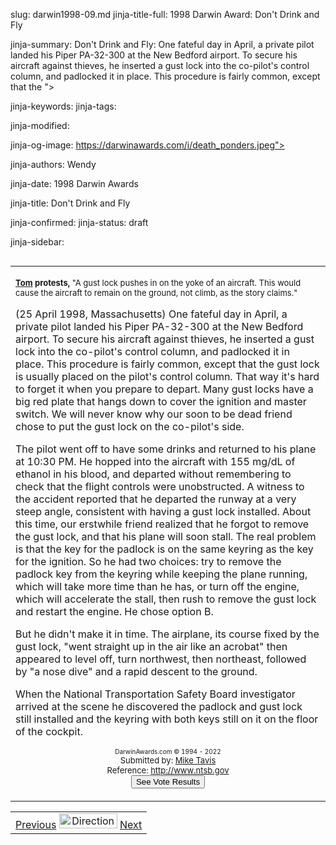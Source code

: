 slug: darwin1998-09.md
jinja-title-full: 1998 Darwin Award: Don't Drink and Fly

jinja-summary: Don't Drink and Fly: One fateful day in April, a private pilot landed his Piper PA-32-300 at the New Bedford airport. To secure his aircraft against thieves, he inserted a gust lock into the co-pilot's control column, and padlocked it in place. This procedure is fairly common, except that the ">

jinja-keywords:
jinja-tags:

jinja-modified:

jinja-og-image: https://darwinawards.com/i/death_ponders.jpeg">

jinja-authors: Wendy

jinja-date: 1998 Darwin Awards


jinja-title: Don't Drink and Fly


jinja-confirmed:
jinja-status: draft

jinja-sidebar: <TABLE width="100" border="0" align="right" cellspacing="3" cellpadding="6" background="/i/bgtable.gif">
<TR>
<TD>
<P align="left"><FONT size="-1"><B><A href="mailto:REMOVE-RotorsOne@aol.com">Tom</A> protests, </B>&quot;A gust lock pushes in on the yoke of an aircraft. This would cause the aircraft to remain on the ground, not climb, as the story claims.&quot;</FONT></P>
(25 April 1998, Massachusetts) One fateful day in April, a private pilot landed his Piper PA-32-300 at the New Bedford airport. To secure his aircraft against thieves, he inserted a gust lock into the co-pilot's control column, and padlocked it in place. This procedure is fairly common, except that the gust lock is usually placed on the pilot's control column. That way it's hard to forget it when you prepare to depart. Many gust locks have a big red plate that hangs down to cover the ignition and master switch. We will never know why our soon to be dead friend chose to put the gust lock on the co-pilot's side.

The pilot went off to have some drinks and returned to his plane at 10:30 PM. He hopped into the aircraft with 155 mg/dL of ethanol in his blood, and departed without remembering to check that the flight controls were unobstructed. A witness to the accident reported that he departed the runway at a very steep angle, consistent with having a gust lock installed.
About this time, our erstwhile friend realized that he forgot to remove the gust lock, and that his plane will soon stall. The real problem is that the key for the padlock is on the same keyring as the key for the ignition. So he had two choices: try to remove the padlock key from the keyring while keeping the plane running, which will take more time than he has, or turn off the engine, which will accelerate the stall, then rush to remove the gust lock and restart the engine. He chose option B.

But he didn't make it in time. The airplane, its course fixed by the gust lock, "went straight up in the air like an acrobat" then appeared to level off, turn northwest, then northeast, followed by "a nose dive" and a rapid descent to the ground.

When the National Transportation Safety Board investigator arrived at the scene he discovered the padlock and gust lock still installed and the keyring with both keys still on it on the floor of the cockpit.

<CENTER>
<FONT size="-7">DarwinAwards.com &copy; 1994 - 2022</FONT>
</CENTER>

<CENTER>
<FONT size="-1">Submitted by: <A href="mailto:REMOVE-mtavis@groove.net">Mike Tavis</A></FONT>
</CENTER>

<CENTER>
		 <FONT size="-1">Reference: <A href="http://www.ntsb.gov/NTSB/brief.asp?ev_id=20001211X09945&amp;key=1">http://www.ntsb.gov</A></FONT>
</CENTER>

<CENTER>
<!-- begin ranking block -->
</CENTER>
<CENTER>
<FORM action="/cgi/vote.pl" method="GET">
<INPUT type="submit" value="See Vote Results">
</FORM>
<!-- end ranking block -->

<!-- formerly email_a_friend pl -->

</CENTER>
</CENTER>
</TD></TR></TABLE>
<TABLE width=100% border=0 background="/i/bgmain.jpg" cellspacing=5 cellpadding=10><TR><TD>
<CENTER>
<A href="darwin1998-08.html">Previous</A> <IMG src="/i/arrowani.gif" width="93" height="24" border="0" alt="Directions"> <A href="darwin1998-11.html">Next</A>
</CENTER></H2>
</CENTER>

<!--#include file=nav_1998.html -->


